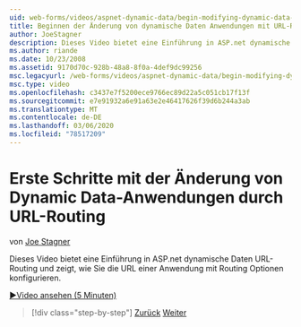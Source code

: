 ```yaml
---
uid: web-forms/videos/aspnet-dynamic-data/begin-modifying-dynamic-data-applications-with-url-routing
title: Beginnen der Änderung von dynamische Daten Anwendungen mit URL-Routing | Microsoft-Dokumentation
author: JoeStagner
description: Dieses Video bietet eine Einführung in ASP.net dynamische Daten URL-Routing und zeigt, wie Sie die URL einer Anwendung mit Routing Optionen konfigurieren.
ms.author: riande
ms.date: 10/23/2008
ms.assetid: 9170d70c-928b-48a8-8f0a-4def9dc99256
msc.legacyurl: /web-forms/videos/aspnet-dynamic-data/begin-modifying-dynamic-data-applications-with-url-routing
msc.type: video
ms.openlocfilehash: c3437e7f5200ece9766ec89d22a5c051cb17f13f
ms.sourcegitcommit: e7e91932a6e91a63e2e46417626f39d6b244a3ab
ms.translationtype: MT
ms.contentlocale: de-DE
ms.lasthandoff: 03/06/2020
ms.locfileid: "78517209"
---
```

# <a name="begin-modifying-dynamic-data-applications-with-url-routing"></a>Erste Schritte mit der Änderung von Dynamic Data-Anwendungen durch URL-Routing

von [Joe Stagner](https://github.com/JoeStagner)

Dieses Video bietet eine Einführung in ASP.net dynamische Daten URL-Routing und zeigt, wie Sie die URL einer Anwendung mit Routing Optionen konfigurieren.

[&#9654;Video ansehen (5 Minuten)](https://channel9.msdn.com/Blogs/ASP-NET-Site-Videos/begin-modifying-dynamic-data-applications-with-url-routing)

> [!div class="step-by-step"]
> [Zurück](begin-editing-the-templates-in-aspnet-dynamic-data-applications.md)
> [Weiter](enable-in-line-editing-in-aspnet-dynamic-data-applications.md)
